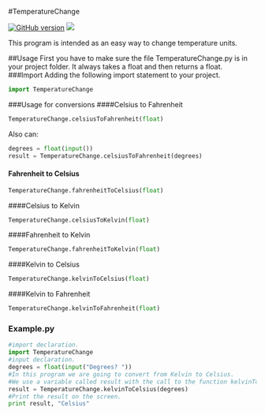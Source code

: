 #TemperatureChange

[![GitHub version](https://badge.fury.io/gh/guillempp%2FTemperatureChange.svg)](https://badge.fury.io/gh/guillempp%2FTemperatureChange)  ![](https://img.shields.io/badge/license-MIT-blue.svg?style=flat)

This program is intended as an easy way to change temperature units.

##Usage
First you have to make sure the file TemperatureChange.py is in your project folder. It always takes a float and then returns a float.
###Import
Adding the following import statement to your project.
```python
import TemperatureChange
```
###Usage for conversions
####Celsius to Fahrenheit
``` python
TemperatureChange.celsiusToFahrenheit(float)
```
Also can:
``` python
degrees = float(input())
result = TemperatureChange.celsiusToFahrenheit(degrees)
```
#### Fahrenheit to Celsius
``` python
TemperatureChange.fahrenheitToCelsius(float)
```
####Celsius to Kelvin
``` python
TemperatureChange.celsiusToKelvin(float)
```
####Fahrenheit to Kelvin
``` python
TemperatureChange.fahrenheitToKelvin(float)
```
####Kelvin to Celsius
``` python
TemperatureChange.kelvinToCelsius(float)
```
####Kelvin to Fahrenheit
``` python
TemperatureChange.kelvinToFahrenheit(float)
```
### Example.py

``` python
#import declaration.
import TemperatureChange
#input declaration.
degrees = float(input("Degrees? "))
#In this program we are going to convert from Kelvin to Celsius.
#We use a variable called result with the call to the function kelvinToCelsius.
result = TemperatureChange.kelvinToCelsius(degrees)
#Print the result on the screen.
print result, "Celsius"

```
